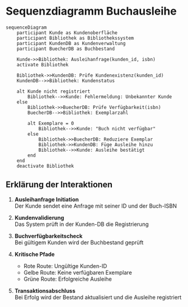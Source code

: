 # Sequenzdiagramm Buchausleihe

```mermaid
sequenceDiagram
    participant Kunde as Kundenoberfläche
    participant Bibliothek as Bibliothekssystem
    participant KundenDB as Kundenverwaltung
    participant BuecherDB as Buchbestand

    Kunde->>Bibliothek: Ausleihanfrage(kunden_id, isbn)
    activate Bibliothek
    
    Bibliothek->>KundenDB: Prüfe Kundenexistenz(kunden_id)
    KundenDB-->>Bibliothek: Kundenstatus
    
    alt Kunde nicht registriert
        Bibliothek-->>Kunde: Fehlermeldung: Unbekannter Kunde
    else
        Bibliothek->>BuecherDB: Prüfe Verfügbarkeit(isbn)
        BuecherDB-->>Bibliothek: Exemplarzahl
        
        alt Exemplare = 0
            Bibliothek-->>Kunde: "Buch nicht verfügbar"
        else
            Bibliothek->>BuecherDB: Reduziere Exemplar
            Bibliothek->>KundenDB: Füge Ausleihe hinzu
            Bibliothek-->>Kunde: Ausleihe bestätigt
        end
    end
    deactivate Bibliothek
```

## Erklärung der Interaktionen

1. **Ausleihanfrage Initiation**  
   Der Kunde sendet eine Anfrage mit seiner ID und der Buch-ISBN

2. **Kundenvalidierung**  
   Das System prüft in der Kunden-DB die Registrierung

3. **Buchverfügbarkeitscheck**  
   Bei gültigem Kunden wird der Buchbestand geprüft

4. **Kritische Pfade**  
   - Rote Route: Ungültige Kunden-ID
   - Gelbe Route: Keine verfügbaren Exemplare
   - Grüne Route: Erfolgreiche Ausleihe

5. **Transaktionsabschluss**  
   Bei Erfolg wird der Bestand aktualisiert und die Ausleihe registriert